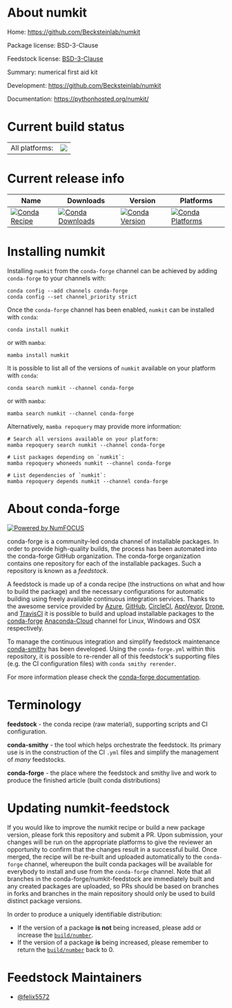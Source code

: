 About numkit
============

Home: https://github.com/Becksteinlab/numkit

Package license: BSD-3-Clause

Feedstock license: [BSD-3-Clause](https://github.com/conda-forge/numkit-feedstock/blob/master/LICENSE.txt)

Summary: numerical first aid kit

Development: https://github.com/Becksteinlab/numkit

Documentation: https://pythonhosted.org/numkit/

Current build status
====================


<table><tr><td>All platforms:</td>
    <td>
      <a href="https://dev.azure.com/conda-forge/feedstock-builds/_build/latest?definitionId=&branchName=master">
        <img src="https://dev.azure.com/conda-forge/feedstock-builds/_apis/build/status/numkit-feedstock?branchName=master">
      </a>
    </td>
  </tr>
</table>

Current release info
====================

| Name | Downloads | Version | Platforms |
| --- | --- | --- | --- |
| [![Conda Recipe](https://img.shields.io/badge/recipe-numkit-green.svg)](https://anaconda.org/conda-forge/numkit) | [![Conda Downloads](https://img.shields.io/conda/dn/conda-forge/numkit.svg)](https://anaconda.org/conda-forge/numkit) | [![Conda Version](https://img.shields.io/conda/vn/conda-forge/numkit.svg)](https://anaconda.org/conda-forge/numkit) | [![Conda Platforms](https://img.shields.io/conda/pn/conda-forge/numkit.svg)](https://anaconda.org/conda-forge/numkit) |

Installing numkit
=================

Installing `numkit` from the `conda-forge` channel can be achieved by adding `conda-forge` to your channels with:

```
conda config --add channels conda-forge
conda config --set channel_priority strict
```

Once the `conda-forge` channel has been enabled, `numkit` can be installed with `conda`:

```
conda install numkit
```

or with `mamba`:

```
mamba install numkit
```

It is possible to list all of the versions of `numkit` available on your platform with `conda`:

```
conda search numkit --channel conda-forge
```

or with `mamba`:

```
mamba search numkit --channel conda-forge
```

Alternatively, `mamba repoquery` may provide more information:

```
# Search all versions available on your platform:
mamba repoquery search numkit --channel conda-forge

# List packages depending on `numkit`:
mamba repoquery whoneeds numkit --channel conda-forge

# List dependencies of `numkit`:
mamba repoquery depends numkit --channel conda-forge
```


About conda-forge
=================

[![Powered by
NumFOCUS](https://img.shields.io/badge/powered%20by-NumFOCUS-orange.svg?style=flat&colorA=E1523D&colorB=007D8A)](https://numfocus.org)

conda-forge is a community-led conda channel of installable packages.
In order to provide high-quality builds, the process has been automated into the
conda-forge GitHub organization. The conda-forge organization contains one repository
for each of the installable packages. Such a repository is known as a *feedstock*.

A feedstock is made up of a conda recipe (the instructions on what and how to build
the package) and the necessary configurations for automatic building using freely
available continuous integration services. Thanks to the awesome service provided by
[Azure](https://azure.microsoft.com/en-us/services/devops/), [GitHub](https://github.com/),
[CircleCI](https://circleci.com/), [AppVeyor](https://www.appveyor.com/),
[Drone](https://cloud.drone.io/welcome), and [TravisCI](https://travis-ci.com/)
it is possible to build and upload installable packages to the
[conda-forge](https://anaconda.org/conda-forge) [Anaconda-Cloud](https://anaconda.org/)
channel for Linux, Windows and OSX respectively.

To manage the continuous integration and simplify feedstock maintenance
[conda-smithy](https://github.com/conda-forge/conda-smithy) has been developed.
Using the ``conda-forge.yml`` within this repository, it is possible to re-render all of
this feedstock's supporting files (e.g. the CI configuration files) with ``conda smithy rerender``.

For more information please check the [conda-forge documentation](https://conda-forge.org/docs/).

Terminology
===========

**feedstock** - the conda recipe (raw material), supporting scripts and CI configuration.

**conda-smithy** - the tool which helps orchestrate the feedstock.
                   Its primary use is in the construction of the CI ``.yml`` files
                   and simplify the management of *many* feedstocks.

**conda-forge** - the place where the feedstock and smithy live and work to
                  produce the finished article (built conda distributions)


Updating numkit-feedstock
=========================

If you would like to improve the numkit recipe or build a new
package version, please fork this repository and submit a PR. Upon submission,
your changes will be run on the appropriate platforms to give the reviewer an
opportunity to confirm that the changes result in a successful build. Once
merged, the recipe will be re-built and uploaded automatically to the
`conda-forge` channel, whereupon the built conda packages will be available for
everybody to install and use from the `conda-forge` channel.
Note that all branches in the conda-forge/numkit-feedstock are
immediately built and any created packages are uploaded, so PRs should be based
on branches in forks and branches in the main repository should only be used to
build distinct package versions.

In order to produce a uniquely identifiable distribution:
 * If the version of a package **is not** being increased, please add or increase
   the [``build/number``](https://docs.conda.io/projects/conda-build/en/latest/resources/define-metadata.html#build-number-and-string).
 * If the version of a package **is** being increased, please remember to return
   the [``build/number``](https://docs.conda.io/projects/conda-build/en/latest/resources/define-metadata.html#build-number-and-string)
   back to 0.

Feedstock Maintainers
=====================

* [@felix5572](https://github.com/felix5572/)


